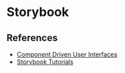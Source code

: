 # Storybook

## References

- [Component Driven User Interfaces](https://www.componentdriven.org/)
- [Storybook Tutorials](https://storybook.js.org/tutorials/)
